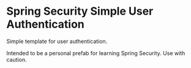 Spring Security Simple User Authentication
==========================================

Simple template for user authentication.

Intended to be a personal prefab for learning Spring Security. Use with caution.
